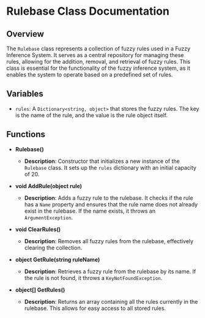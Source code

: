 # Rulebase Class Documentation

## Overview
The `Rulebase` class represents a collection of fuzzy rules used in a Fuzzy Inference System. It serves as a central repository for managing these rules, allowing for the addition, removal, and retrieval of fuzzy rules. This class is essential for the functionality of the fuzzy inference system, as it enables the system to operate based on a predefined set of rules.

## Variables
- `rules`: A `Dictionary<string, object>` that stores the fuzzy rules. The key is the name of the rule, and the value is the rule object itself.

## Functions
- **Rulebase()**
  - **Description**: Constructor that initializes a new instance of the `Rulebase` class. It sets up the `rules` dictionary with an initial capacity of 20.

- **void AddRule(object rule)**
  - **Description**: Adds a fuzzy rule to the rulebase. It checks if the rule has a `Name` property and ensures that the rule name does not already exist in the rulebase. If the name exists, it throws an `ArgumentException`.

- **void ClearRules()**
  - **Description**: Removes all fuzzy rules from the rulebase, effectively clearing the collection.

- **object GetRule(string ruleName)**
  - **Description**: Retrieves a fuzzy rule from the rulebase by its name. If the rule is not found, it throws a `KeyNotFoundException`.

- **object[] GetRules()**
  - **Description**: Returns an array containing all the rules currently in the rulebase. This allows for easy access to all stored rules.